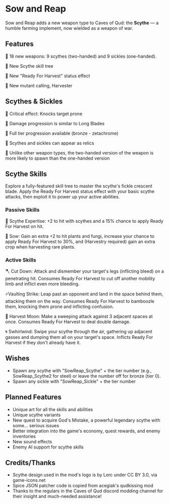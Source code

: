 # Sow and Reap
Sow and Reap adds a new weapon type to Caves of Qud: the **Scythe** — a humble farming implement, now wielded as a weapon of war.

## Features
🌿 18 new weapons: 9 scythes (two-handed) and 9 sickles (one-handed).

🌿 New Scythe skill tree

🌿 New "Ready For Harvest" status effect

🌿 New mutant calling, Harvester

## Scythes & Sickles
🌿 Critical effect: Knocks target prone

🌿 Damage progression is similar to Long Blades

🌿 Full tier progression available (bronze - zetachrome)

🌿 Scythes and sickles can appear as relics

🌿 Unlike other weapon types, the two-handed version of the weapon is more likely to spawn than the one-handed version

## Scythe Skills
Explore a fully-featured skill tree to master the scythe's fickle crescent blade. Apply the Ready For Harvest status effect with your basic scythe attacks, then exploit it to power up your active abilities.

### Passive Skills
🌱 Scythe Expertise: +2 to hit with scythes and a 15% chance to apply Ready For Harvest on hit.

🌿 Sow: Gain an extra +2 to hit plants and fungi, increase your chance to apply Ready For Harvest to 30%, and (Harvestry required) gain an extra crop when harvesting rare plants.

### Active Skills
🪓 Cut Down: Attack and dismember your target's legs (inflicting bleed) on a penetrating hit. Consumes Ready For Harvest to cut off another mobility limb and inflict even more bleeding.

⚡Vaulting Strike: Leap past an opponent and land in the space behind them, attacking them on the way. Consumes Ready For Harvest to bamboozle them, knocking them prone and inflicting confusion.

🌙 Harvest Moon: Make a sweeping attack against 3 adjacent spaces at once. Consumes Ready For Harvest to deal double damage.

🌀 Swhirlwind: Swipe your scythe through the air, gathering up adjacent gasses and dumping them all on your target's space. Inflicts Ready For Harvest if they don't already have it.

## Wishes
* Spawn any scythe with "SowReap_Scythe" + the tier number (e.g., SowReap_Scythe2 for steel) or leave the number off for bronze (tier 0).
* Spawn any sickle with "SowReap_Sickle" + the tier number

## Planned Features
* Unique art for all the skills and abilities
* Unique scythe variants
* New quest to acquire God's Mistake, a powerful legendary scythe with some... serious issues
* Better integration into the game's economy, quest rewards, and enemy inventories
* New sound effects
* Enemy AI support for scythe skills

## Credits/Thanks
* Scythe design used in the mod's logo is by Lorc under CC BY 3.0, via game-icons.net
* Spice JSON patcher code is copied from acegiak's qudkissing mod
* Thanks to the regulars in the Caves of Qud discord modding channel for their insight and much-needed assistance!
